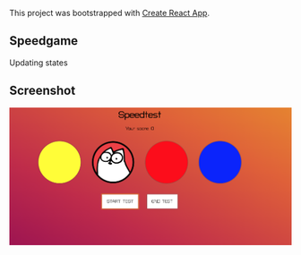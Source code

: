 This project was bootstrapped with [Create React App](https://github.com/facebook/create-react-app).

## Speedgame

Updating states

## Screenshot

![1_task screenshot](./src/img/5_task.png?raw=true)
